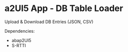 # a2UI5 App - DB Table Loader
Upload & Download DB Entries (JSON, CSV)

Dependencies:
* abap2UI5
* S-RTTI
